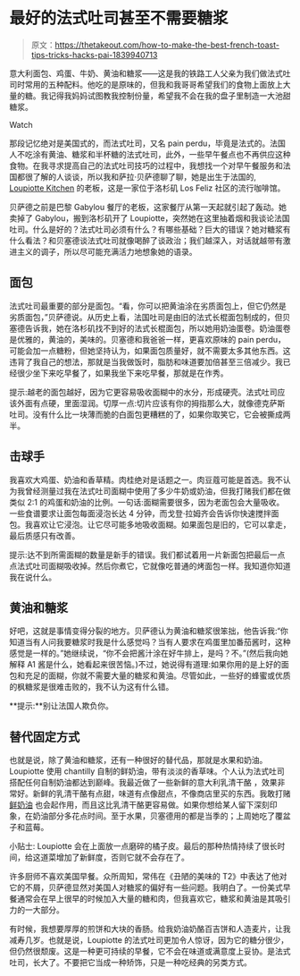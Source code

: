 # 最好的法式吐司甚至不需要糖浆

> 原文：<https://thetakeout.com/how-to-make-the-best-french-toast-tips-tricks-hacks-pai-1839940713>

意大利面包、鸡蛋、牛奶、黄油和糖浆——这是我的铁路工人父亲为我们做法式吐司时常用的五种配料。他吃的是原味的，但我和我哥哥希望我们的食物上面放上大量的糖。我记得我妈妈试图教我控制份量，希望我不会在我的盘子里制造一大池甜糖浆。

Watch

那段记忆绝对是美国式的，而法式吐司，又名 pain perdu，毕竟是法式的。法国人不吃涂有黄油、糖浆和半杯糖的法式吐司，此外，一些早午餐点也不再供应这种食物。在我寻求提高自己的法式吐司技巧的过程中，我想找一个对早午餐服务和法国都很了解的人谈谈，所以我和萨拉·贝萨德聊了聊，她是出生于法国的, [Loupiotte Kitchen](https://www.loupiottekitchen.com/) 的老板，这是一家位于洛杉矶 Los Feliz 社区的流行咖啡馆。

贝萨德之前是巴黎 Gabylou 餐厅的老板，这家餐厅从第一天起就引起了轰动。她卖掉了 Gabylou，搬到洛杉矶开了 Loupiotte，突然她在这里抽着烟和我谈论法国吐司。什么是好的？法式吐司必须有什么？有哪些基础？巨大的错误？她对糖浆有什么看法？和贝塞德谈法式吐司就像喝醉了谈政治；我们越深入，对话就越带有激进主义的调子，所以尽可能充满活力地想象她的语录。

## **面包**

法式吐司最重要的部分是面包。“看，你可以把黄油涂在劣质面包上，但它仍然是劣质面包，”贝萨德说。从历史上看，法国吐司是由旧的法式长棍面包制成的，但贝塞德告诉我，她在洛杉矶找不到好的法式长棍面包，所以她用奶油蛋卷。奶油蛋卷是优雅的，黄油的，美味的。贝塞德和我爸爸一样，更喜欢原味的 pain perdu，可能会加一点糖粉，但她坚持认为，如果面包质量好，就不需要太多其他东西。这违背了我自己的想法，那就是当我做饭时，脂肪和味道要加倍甚至三倍减少。我已经很少坐下来吃早餐了，如果我坐下来吃早餐，那就是在作秀。

提示:越老的面包越好，因为它更容易吸收面糊中的水分，形成硬壳。法式吐司应该外面有点硬，里面湿润。切厚一点:切片应该有你的拇指那么大，就像德克萨斯吐司。没有什么比一块薄而脆的白面包更糟糕的了，如果你取笑它，它会被撕成两半。

## **击球手**

我喜欢大鸡蛋、奶油和香草精。肉桂绝对是话题之一。肉豆蔻可能是首选。我不认为我曾经测量过我在法式吐司面糊中使用了多少牛奶或奶油，但我打赌我们都在做类似 2:1 的鸡蛋和奶油的比例。一句话:面糊需要很多，因为老面包会大量吸收。一些食谱要求让面包每面浸泡长达 4 分钟，而戈登·拉姆齐会告诉你快速搅拌面包。我喜欢让它浸泡。让它尽可能多地吸收面糊。如果面包是旧的，它可以拿走，最后质感只有改善。

提示:达不到所需面糊的数量是新手的错误。我们都试着用一片新面包把最后一点点法式吐司面糊吸收掉。然后你煮它，它就像吃普通的烤面包一样。我知道你知道我在说什么。

## **黄油和糖浆**

好吧，这就是事情变得分裂的地方。贝萨德认为黄油和糖浆很笨拙，他告诉我:“你知道当有人问我要糖浆时我是什么感觉吗？当有人要求在鸡蛋里加番茄酱时，这种感觉是一样的。”她继续说，“你不会把酱汁涂在好牛排上，是吗？不。”(然后我向她解释 A1 酱是什么，她看起来很苦恼。)不过，她说得有道理:如果你用的是上好的面包和充足的面糊，你就不需要大量的糖浆和黄油。尽管如此，一些好的蜂蜜或优质的枫糖浆是很难击败的，我不认为这有什么错。

**提示:**别让法国人欺负你。

## **替代固定方式**

也就是说，除了黄油和糖浆，还有一种很好的替代品，那就是水果和奶油。Loupiotte 使用 chantilly 自制的鲜奶油，带有淡淡的香草味。个人认为法式吐司搭配任何自制奶油都达到巅峰。我最近做了一些新鲜的意大利乳清干酪 ，效果非常好。新鲜的乳清干酪有点甜，味道有点像甜点，不像商店里买的东西。我敢打赌 [鲜奶油](https://thetakeout.com/recipe-creme-fraiche-1827852314) 也会起作用，而且这比乳清干酪更容易做。如果你想给某人留下深刻印象，在奶油部分多花点时间。至于水果，贝塞德用的都是当季的；上周她吃了覆盆子和蓝莓。

小贴士: Loupiotte 会在上面放一点磨碎的橘子皮。最后的那种热情持续了很长时间，给这道菜增加了新鲜度，否则它就不会存在了。

许多厨师不喜欢美国早餐。众所周知，常伟在《丑陋的美味的 T2》中表达了他对它的不屑，贝萨德显然对美国人对糖浆的偏好有一些问题。我明白了。一份美式早餐通常会在早上很早的时候加入大量的糖和肉，但我喜欢它，糖浆和黄油是其吸引力的一大部分。

有时候，我想要厚厚的煎饼和大块的香肠。给我奶油奶酪百吉饼和人造麦片，让我减寿几岁。也就是说，Loupiotte 的法式吐司更加令人惊讶，因为它的糖分很少，但仍然很颓废。这是一种更可持续的早餐，它不会在味道或满意度上妥协。是法式吐司，长大了。不要把它当成一种矫饰，只是一种吃经典的另类方式。